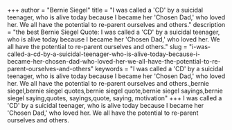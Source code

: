 +++
author = "Bernie Siegel"
title = "I was called a 'CD' by a suicidal teenager, who is alive today because I became her 'Chosen Dad,' who loved her. We all have the potential to re-parent ourselves and others."
description = "the best Bernie Siegel Quote: I was called a 'CD' by a suicidal teenager, who is alive today because I became her 'Chosen Dad,' who loved her. We all have the potential to re-parent ourselves and others."
slug = "i-was-called-a-cd-by-a-suicidal-teenager-who-is-alive-today-because-i-became-her-chosen-dad-who-loved-her-we-all-have-the-potential-to-re-parent-ourselves-and-others"
keywords = "I was called a 'CD' by a suicidal teenager, who is alive today because I became her 'Chosen Dad,' who loved her. We all have the potential to re-parent ourselves and others.,bernie siegel,bernie siegel quotes,bernie siegel quote,bernie siegel sayings,bernie siegel saying,quotes, sayings,quote, saying, motivation"
+++
I was called a 'CD' by a suicidal teenager, who is alive today because I became her 'Chosen Dad,' who loved her. We all have the potential to re-parent ourselves and others.
